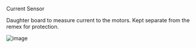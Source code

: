 Current Sensor

Daughter board to measure current to the motors. Kept separate from the remex for protection.

![image](https://user-images.githubusercontent.com/15901945/205451227-eb141168-eefa-4477-8a0b-a5770b832808.png)
